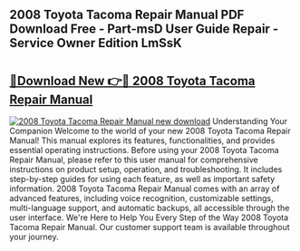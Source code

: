 ## 2008 Toyota Tacoma Repair Manual PDF Download Free - Part-msD User Guide Repair - Service Owner Edition LmSsK

# <h2><a href="http://bc36224.oget.top/?id=2008+Toyota+Tacoma+Repair+Manual">🔗Download New 👉🔴 2008 Toyota Tacoma Repair Manual</a></h2>

[![2008 Toyota Tacoma Repair Manual new download](https://i.imgur.com/5g1atiW.png)](http://bc36224.oget.top/?id=2008+Toyota+Tacoma+Repair+Manual)
Understanding Your Companion Welcome to the world of your new 2008 Toyota Tacoma Repair Manual! This manual explores its features, functionalities, and provides essential operating instructions. Before using your 2008 Toyota Tacoma Repair Manual, please refer to this user manual for comprehensive instructions on product setup, operation, and troubleshooting. It includes step-by-step guides for using each feature, as well as important safety information. 2008 Toyota Tacoma Repair Manual comes with an array of advanced features, including voice recognition, customizable settings, multi-language support, and automatic backups, all accessible through the user interface. We're Here to Help You Every Step of the Way 2008 Toyota Tacoma Repair Manual. Our customer support team is available throughout your journey.

